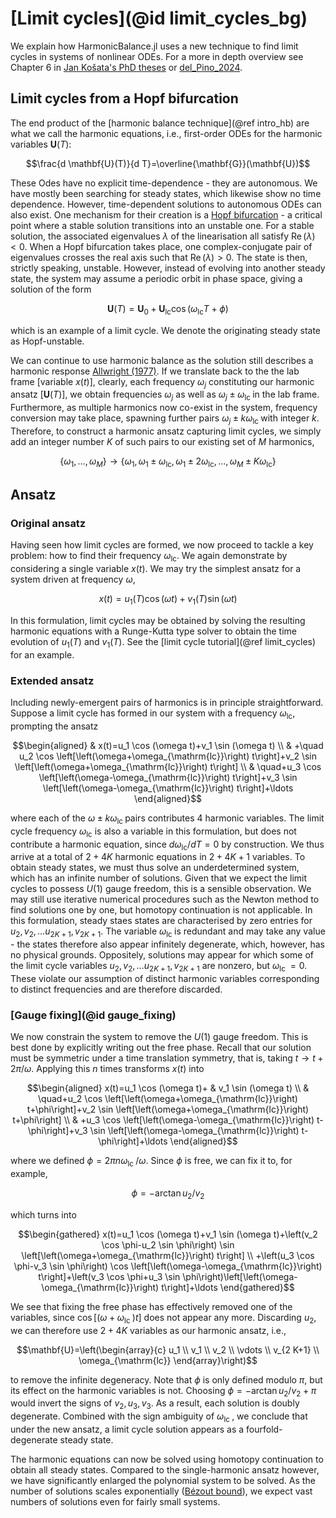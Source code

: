# [Limit cycles](@id limit_cycles_bg)

We explain how HarmonicBalance.jl uses a new technique to find limit cycles in systems of nonlinear ODEs. For a more in depth overview see Chapter 6 in [Jan Košata's PhD theses](https://www.doi.org/10.3929/ethz-b-000589190) or [del_Pino_2024](https://www.doi.org/10.1103/PhysRevResearch.6.03318).

## Limit cycles from a Hopf bifurcation

The end product of the [harmonic balance technique](@ref intro_hb) are what we call the harmonic equations, i.e., first-order ODEs for the harmonic variables $\mathbf{U}(T)$:

```math
\frac{d \mathbf{U}(T)}{d T}=\overline{\mathbf{G}}(\mathbf{U})
```

These Odes have no explicit time-dependence - they are autonomous. We have mostly been searching for steady states, which likewise show no time dependence. However, time-dependent solutions to autonomous ODEs can also exist. One mechanism for their creation is a [Hopf bifurcation](https://en.wikipedia.org/wiki/Hopf_bifurcation) - a critical point where a stable solution transitions into an unstable one. For a stable solution, the associated eigenvalues $\lambda$ of the linearisation all satisfy $\operatorname{Re}(\lambda)<0$. When a Hopf bifurcation takes place, one complex-conjugate pair of eigenvalues crosses the real axis such that $\operatorname{Re}(\lambda)>0$. The state is then, strictly speaking, unstable. However, instead of evolving into another steady state, the system may assume a periodic orbit in phase space, giving a solution of the form

```math
\mathbf{U}(T)=\mathbf{U}_0+\mathbf{U}_{\mathrm{lc}} \cos \left(\omega_{\mathrm{lc}} T+\phi\right)
```

which is an example of a limit cycle. We denote the originating steady state as Hopf-unstable.

We can continue to use harmonic balance as the solution still describes a harmonic response [Allwright (1977)](https://www.doi.org/10.1017/S0305004100054128). If we translate back to the the lab frame [variable $x(t)$], clearly, each frequency $\omega_j$ constituting our harmonic ansatz [$\mathbf{U}(T)$], we obtain frequencies $\omega_j$ as well as $\omega_j \pm \omega_{\text {lc }}$ in the lab frame. Furthermore, as multiple harmonics now co-exist in the system, frequency conversion may take place, spawning further pairs $\omega_j \pm k \omega_{\text {lc }}$ with integer $k$. Therefore, to construct a harmonic ansatz capturing limit cycles, we simply add an integer number $K$ of such pairs to our existing set of $M$ harmonics,

```math
\left\{\omega_1, \ldots, \omega_M\right\} \rightarrow\left\{\omega_1, \omega_1 \pm \omega_{\mathrm{lc}}, \omega_1 \pm 2 \omega_{\mathrm{lc}}, \ldots, \omega_M \pm K \omega_{\mathrm{lc}}\right\}
```

## Ansatz

### Original ansatz

Having seen how limit cycles are formed, we now proceed to tackle a key problem: how to find their frequency $\omega_{\mathrm{lc}}$. We again demonstrate by considering a single variable $x(t)$. We may try the simplest ansatz for a system driven at frequency $\omega$,

```math
x(t)=u_1(T) \cos (\omega t)+v_1(T) \sin (\omega t)
```

In this formulation, limit cycles may be obtained by solving the resulting harmonic equations with a Runge-Kutta type solver to obtain the time evolution of $u_1(T)$ and $v_1(T)$. See the [limit cycle tutorial](@ref limit_cycles) for an example.

### Extended ansatz

Including newly-emergent pairs of harmonics is in principle straightforward. Suppose a limit cycle has formed in our system with a frequency $\omega_{\mathrm{lc}}$, prompting the ansatz

```math
\begin{aligned}
& x(t)=u_1 \cos (\omega t)+v_1 \sin (\omega t) \\
& +\quad u_2 \cos \left[\left(\omega+\omega_{\mathrm{lc}}\right) t\right]+v_2 \sin \left[\left(\omega+\omega_{\mathrm{lc}}\right) t\right] \\
& \quad+u_3 \cos \left[\left(\omega-\omega_{\mathrm{lc}}\right) t\right]+v_3 \sin \left[\left(\omega-\omega_{\mathrm{lc}}\right) t\right]+\ldots
\end{aligned}
```

where each of the $\omega \pm k \omega_{\text {lc }}$ pairs contributes 4 harmonic variables. The limit cycle frequency $\omega_{\mathrm{lc}}$ is also a variable in this formulation, but does not contribute a harmonic equation, since $d \omega_{\mathrm{lc}} / d T=0$ by construction. We thus arrive at a total of $2+4 K$ harmonic equations in $2+4 K+1$ variables. To obtain steady states, we must thus solve an underdetermined system, which has an infinite number of solutions. Given that we expect the limit cycles to possess $U(1)$ gauge freedom, this is a sensible observation. We may still use iterative numerical procedures such as the Newton method to find solutions one by one, but homotopy continuation is not applicable.
In this formulation, steady staes states are characterised by zero entries for $u_2, v_2, \ldots u_{2 K+1}, v_{2 K+1}$. The variable $\omega_{\text {lc }}$ is redundant and may take any value - the states therefore also appear infinitely degenerate, which, however, has no physical grounds.
Oppositely, solutions may appear for which some of the limit cycle variables $u_2, v_2, \ldots u_{2 K+1}, v_{2 K+1}$ are nonzero, but $\omega_{\text {lc }}=0$. These violate our assumption of distinct harmonic variables corresponding to distinct frequencies and are therefore discarded.

### [Gauge fixing](@id gauge_fixing)

We now constrain the system to remove the $U(1)$ gauge freedom. This is best done by explicitly writing out the free phase. Recall that our solution must be symmetric under a time translation symmetry, that is, taking $t \rightarrow t+2 \pi / \omega$. Applying this $n$ times transforms $x(t)$ into

```math
\begin{aligned}
x(t)=u_1 \cos (\omega t)+ & v_1 \sin (\omega t) \\
& \quad+u_2 \cos \left[\left(\omega+\omega_{\mathrm{lc}}\right) t+\phi\right]+v_2 \sin \left[\left(\omega+\omega_{\mathrm{lc}}\right) t+\phi\right] \\
& +u_3 \cos \left[\left(\omega-\omega_{\mathrm{lc}}\right) t-\phi\right]+v_3 \sin \left[\left(\omega-\omega_{\mathrm{lc}}\right) t-\phi\right]+\ldots
\end{aligned}
```

where we defined $\phi=2 \pi n \omega_{\text {lc }} / \omega$. Since $\phi$ is free, we can fix it to, for example,

```math
\phi=-\arctan u_2 / v_2
```

which turns into

```math
\begin{gathered}
x(t)=u_1 \cos (\omega t)+v_1 \sin (\omega t)+\left(v_2 \cos \phi-u_2 \sin \phi\right) \sin \left[\left(\omega+\omega_{\mathrm{lc}}\right) t\right] \\
+\left(u_3 \cos \phi-v_3 \sin \phi\right) \cos \left[\left(\omega-\omega_{\mathrm{lc}}\right) t\right]+\left(v_3 \cos \phi+u_3 \sin \phi\right)\left[\left(\omega-\omega_{\mathrm{lc}}\right) t\right]+\ldots
\end{gathered}
```

We see that fixing the free phase has effectively removed one of the variables, since $\cos \left[\left(\omega+\omega_{\text {lc }}\right) t\right]$ does not appear any more. Discarding $u_2$, we can therefore use $2+4 K$ variables as our harmonic ansatz, i.e.,

```math
\mathbf{U}=\left(\begin{array}{c}
u_1 \\
v_1 \\
v_2 \\
\vdots \\
v_{2 K+1} \\
\omega_{\mathrm{lc}}
\end{array}\right)
```

to remove the infinite degeneracy. Note that $\phi$ is only defined modulo $\pi$, but its effect on the harmonic variables is not. Choosing $\phi=-\arctan u_2 / v_2+\pi$ would invert the signs of $v_2, u_3, v_3$. As a result, each solution is doubly degenerate. Combined with the sign ambiguity of $\omega_{\text {lc }}$, we conclude that under the new ansatz, a limit cycle solution appears as a fourfold-degenerate steady state.

The harmonic equations can now be solved using homotopy continuation to obtain all steady states. Compared to the single-harmonic ansatz however, we have significantly enlarged the polynomial system to be solved. As the number of solutions scales exponentially ([Bézout bound](https://en.wikipedia.org/wiki/B%C3%A9zout%27s_theorem)), we expect vast numbers of solutions even for fairly small systems.
